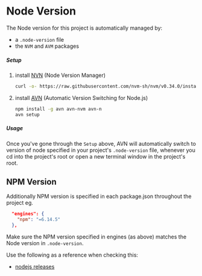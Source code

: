 Node Version
===

The Node version for this project is automatically managed by:
 - a ``.node-version`` file
 - the ``NVM`` and ``AVM`` packages

##### Setup

1. install [NVN](https://github.com/nvm-sh/nvm) (Node Version Manager)
    ```bash
    curl -o- https://raw.githubusercontent.com/nvm-sh/nvm/v0.34.0/install.sh | bash
    ```

2. install [AVN](https://github.com/wbyoung/avn) (Automatic Version Switching for Node.js)
    ```bash
    npm install -g avn avn-nvm avn-n
    avn setup
    ```

##### Usage

Once you've gone through the ``Setup`` above,
AVN will automatically switch to version of node specified in your project's ``.node-version`` file,
whenever you cd into the project's root or open a new terminal window in the project's root.


NPM Version
---

Additionally NPM version is specified in each package.json throughout the project eg.
```json
  "engines": {
    "npm": "=6.14.5"
  },
```
Make sure the NPM version specified in engines (as above) 
matches the Node version in ``.node-version``.

Use the following as a reference when checking this: 
 - [nodejs releases](https://nodejs.org/en/download/releases/)
